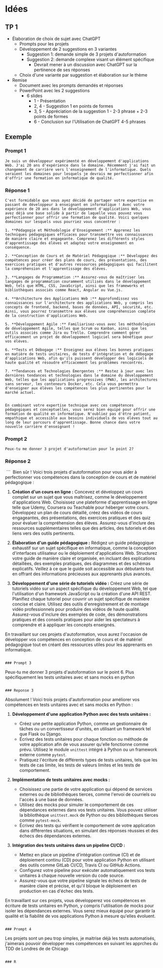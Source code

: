 # Idées
## TP 1
* Élaboration de choix de sujet avec ChatGPT
	* Prompts pour les projets 
	* Développement de 2 suggestions en 3 variantes
		* Suggestion 1: demande simple de 3 projets d'autoformation
		* Suggestion 2: demande complexe visant un élément spécifique
			* Devrait mener à un discussion avec ChatGPT sur la pertinence de ses réponses
	* Choix d'une variante par suggestion et élaboration sur le thème
* Remise
	* Document avec les prompts demandés et réponses
	* PowerPoint avec les 2 suggestions
		* 6 slides
			* 1 - Présentation
			* 2, 4 - Suggestion 1 en points de formes
			* 3, 5 - Appréciation de la suggestion 1 - 2-3 phrase + 2-3 points de formes
			* 6 - Conclusion sur l'Utilisation de ChatGPT 4-5 phrases
## Exemple
### Prompt 1
```
Je suis un développeur expérimenté en développement d'applications Web. J'ai 20 ans d'expérience dans le domaine. Récemment j'ai fait un changement de carrière vers l'enseignement de l'informatique. Quels seraient les domaines pour lesquels je devrais me perfectionner afin d'offrir une formation en informatique de qualité.
```

### Réponse 1
```
C'est formidable que vous ayez décidé de partager votre expertise en passant de développeur à enseignant en informatique ! Avec votre expérience de 20 ans dans le développement d'applications Web, vous avez déjà une base solide à partir de laquelle vous pouvez vous perfectionner pour offrir une formation de qualité. Voici quelques domaines sur lesquels vous pourriez vous concentrer :

1. **Pédagogie et Méthodologie d'Enseignement :** Apprenez les techniques pédagogiques efficaces pour transmettre vos connaissances de manière claire et engageante. Comprenez les différents styles d'apprentissage des élèves et adaptez votre enseignement en conséquence.
    
2. **Conception de Cours et de Matériel Pédagogique :** Développez des compétences pour créer des plans de cours, des présentations, des exercices pratiques et d'autres ressources pédagogiques qui facilitent la compréhension et l'apprentissage des élèves.
    
3. **Langages de Programmation :** Assurez-vous de maîtriser les langages de programmation couramment utilisés dans le développement Web, tels que HTML, CSS, JavaScript, ainsi que les frameworks et bibliothèques associés comme React, Angular ou Vue.js.
    
4. **Architecture des Applications Web :** Approfondissez vos connaissances sur l'architecture des applications Web, y compris les concepts de frontend, backend, bases de données, API, sécurité, etc. Ainsi, vous pourrez transmettre aux élèves une compréhension complète de la construction d'applications Web.
    
5. **Développement Agile :** Familiarisez-vous avec les méthodologies de développement Agile, telles que Scrum ou Kanban, ainsi que les outils associés comme Jira ou Trello. Comprendre comment gérer efficacement un projet de développement logiciel sera bénéfique pour vos élèves.
    
6. **Tests et Débogage :** Enseignez aux élèves les bonnes pratiques en matière de tests unitaires, de tests d'intégration et de débogage d'applications Web, afin qu'ils puissent développer des logiciels de haute qualité et résoudre efficacement les problèmes rencontrés.
    
7. **Tendances et Technologies Émergentes :** Restez à jour avec les dernières tendances et technologies dans le domaine du développement Web, telles que les applications progressives (PWA), les architectures sans serveur, les conteneurs Docker, etc. Cela vous permettra d'enseigner aux élèves les compétences les plus pertinentes pour le marché actuel.
    

En combinant votre expertise technique avec ces compétences pédagogiques et conceptuelles, vous serez bien équipé pour offrir une formation de qualité en informatique. N'oubliez pas d'être patient, empathique et accessible aux besoins individuels de vos élèves tout au long de leur parcours d'apprentissage. Bonne chance dans votre nouvelle carrière d'enseignant !
```

### Prompt 2
```
Peux-tu me donner 3 projet d'autoformation pour le point 2?
```

### Réponse 2
 ```
 Bien sûr ! Voici trois projets d'autoformation pour vous aider à perfectionner vos compétences dans la conception de cours et de matériel pédagogique :

1. **Création d'un cours en ligne :** Concevez et développez un cours complet sur un sujet que vous maîtrisez, comme le développement d'applications Web. Choisissez une plateforme d'apprentissage en ligne telle que Udemy, Coursera ou Teachable pour héberger votre cours. Développez un plan de cours détaillé, créez des vidéos de cours engageantes, des présentations, des exercices pratiques et des quiz pour évaluer la compréhension des élèves. Assurez-vous d'inclure des ressources supplémentaires telles que des articles, des tutoriels et des liens vers des outils pertinents.
    
2. **Élaboration d'un guide pédagogique :** Rédigez un guide pédagogique exhaustif sur un sujet spécifique en informatique, comme la conception d'interfaces utilisateur ou le déploiement d'applications Web. Structurez votre guide de manière claire et organisée, en incluant des explications détaillées, des exemples pratiques, des diagrammes et des schémas explicatifs. Veillez à ce que le guide soit accessible aux débutants tout en offrant des informations précieuses aux apprenants plus avancés.
    
3. **Développement d'une série de tutoriels vidéo :** Créez une série de tutoriels vidéo sur un aspect spécifique du développement Web, tel que l'utilisation d'un framework JavaScript ou la création d'une API REST. Planifiez chaque tutoriel pour couvrir un sujet spécifique de manière concise et claire. Utilisez des outils d'enregistrement et de montage vidéo professionnels pour produire des vidéos de haute qualité. Assurez-vous d'inclure des exemples de code, des démonstrations pratiques et des conseils pratiques pour aider les spectateurs à comprendre et à appliquer les concepts enseignés.
    

En travaillant sur ces projets d'autoformation, vous aurez l'occasion de développer vos compétences en conception de cours et de matériel pédagogique tout en créant des ressources utiles pour les apprenants en informatique.
```

### Prompt 3
```
Peux-tu me donner 3 projets d'autoformation sur le point 6. Plus spécifiquement les tests unitaires avec et sans mocks en python
```

### Reponse 3
```
Absolument ! Voici trois projets d'autoformation pour améliorer vos compétences en tests unitaires avec et sans mocks en Python :

1. **Développement d'une application Python avec des tests unitaires :**
    
    - Créez une petite application Python, comme un gestionnaire de tâches ou un convertisseur d'unités, en utilisant un framework tel que Flask ou Django.
    - Écrivez des tests unitaires pour chaque fonction ou méthode de votre application afin de vous assurer qu'elle fonctionne comme prévu. Utilisez le module `unittest` intégré à Python ou un framework externe comme `pytest`.
    - Pratiquez l'écriture de différents types de tests unitaires, tels que les tests de cas limite, les tests de valeurs limites et les tests de comportement.
2. **Implémentation de tests unitaires avec mocks :**
    
    - Choisissez une partie de votre application qui dépend de services externes ou de bibliothèques tierces, comme l'envoi de courriels ou l'accès à une base de données.
    - Utilisez des mocks pour simuler le comportement de ces dépendances externes dans vos tests unitaires. Vous pouvez utiliser la bibliothèque `unittest.mock` de Python ou des bibliothèques tierces comme `pytest-mock`.
    - Écrivez des tests qui vérifient le comportement de votre application dans différentes situations, en simulant des réponses réussies et des échecs des dépendances externes.
3. **Intégration des tests unitaires dans un pipeline CI/CD :**
    
    - Mettez en place un pipeline d'intégration continue (CI) et de déploiement continu (CD) pour votre application Python en utilisant des outils comme GitLab CI/CD, Travis CI ou GitHub Actions.
    - Configurez votre pipeline pour exécuter automatiquement vos tests unitaires à chaque nouvelle version du code source.
    - Assurez-vous que votre pipeline signale les échecs de tests de manière claire et précise, et qu'il bloque le déploiement en production en cas d'échec des tests.

En travaillant sur ces projets, vous développerez vos compétences en écriture de tests unitaires en Python, y compris l'utilisation de mocks pour isoler les dépendances externes. Vous serez mieux équipé pour garantir la qualité et la fiabilité de vos applications Python à mesure qu'elles évoluent.
```

### Prompt 4
```
Les projets sont un peu trop simples, je maitrise déjà les tests automatisés, j'aimerais pouvoir développer mes compétences en suivant les apprches du TDD de Londres de de Chicago
```

### R